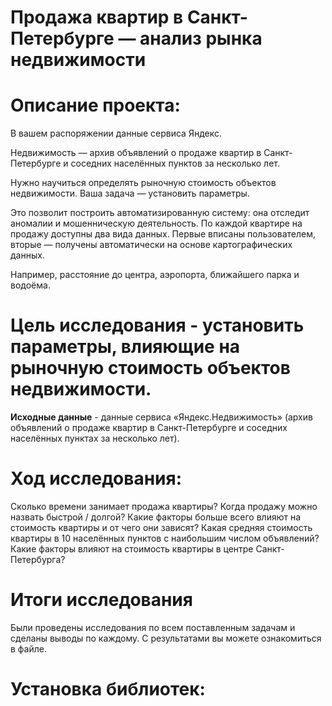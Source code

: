 # Продажа квартир в Санкт-Петербурге — анализ рынка недвижимости
# Описание проекта:
В вашем распоряжении данные сервиса Яндекс.

Недвижимость — архив объявлений о продаже квартир в Санкт-Петербурге и соседних населённых пунктов за несколько лет.

Нужно научиться определять рыночную стоимость объектов недвижимости. Ваша задача — установить параметры.

Это позволит построить автоматизированную систему: она отследит аномалии и мошенническую деятельность.
По каждой квартире на продажу доступны два вида данных. Первые вписаны пользователем, вторые — получены автоматически на основе картографических данных.

Например, расстояние до центра, аэропорта, ближайшего парка и водоёма.


# Цель исследования - установить параметры, влияющие на рыночную стоимость объектов недвижимости.

**Исходные данные** - данные сервиса «Яндекс.Недвижимость» (архив объявлений о продаже квартир в Санкт-Петербурге и соседних населённых пунктах за несколько лет).

# Ход исследования:

Сколько времени занимает продажа квартиры? Когда продажу можно назвать быстрой / долгой? Какие факторы больше всего влияют на стоимость квартиры и от чего они зависят? Какая средняя стоимость квартиры в 10 населённых пунктов с наибольшим числом объявлений? Какие факторы влияют на стоимость квартиры в центре Санкт-Петербурга?

# Итоги исследования
Были проведены исследования по всем поставленным задачам и сделаны выводы по каждому. С результатами вы можете ознакомиться в файле.

# Установка библиотек:



